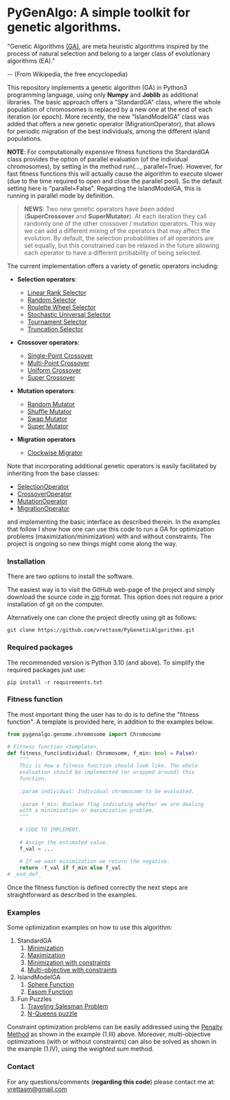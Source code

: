 # PyGenAlgo:  A simple toolkit for genetic algorithms.

"Genetic Algorithms [(GA)](https://en.wikipedia.org/wiki/Genetic_algorithm), are meta heuristic algorithms
inspired by the process of natural selection and belong to a larger class of evolutionary algorithms (EA)."

-- (From Wikipedia, the free encyclopedia)

This repository implements a genetic algorithm (GA) in Python3 programming language, using only **Numpy** and **Joblib**
as additional libraries. The basic approach offers a "StandardGA" class, where the whole population of chromosomes is
replaced by a new one at the end of each iteration (or epoch). More recently, the new "IslandModelGA" class was added
that offers a new genetic operator (MigrationOperator), that allows for periodic migration of the best individuals,
among the different island populations.
  
**NOTE**:
For computationally expensive fitness functions the StandardGA class provides the option of parallel evaluation
(of the individual chromosomes), by setting in the method run(..., parallel=True). However, for fast fitness
functions this will actually cause the algorithm to execute slower (due to the time required to open and close the
parallel pool). So the default setting here is "parallel=False". Regarding the IslandModelGA, this is running in
parallel mode by definition.

  > **NEWS**:
  > Two new genetic operators have been added (**SuperCrossover** and **SuperMutator**). At each iteration they call
  > randomly one of the other crossover / mutation operators. This way we can add a different mixing of the operators
  > that may affect the evolution. By default, the selection probabilities of all operators are set equally, but this
  > constrained can be relaxed in the future allowing each operator to have a different probability of being selected.
  >

The current implementation offers a variety of genetic operators including:

- **Selection operators**:
  - [Linear Rank Selector](code/pygenalgo/operators/selection/linear_rank_selector.py)
  - [Random Selector](code/pygenalgo/operators/selection/random_selector.py)
  - [Roulette Wheel Selector](code/pygenalgo/operators/selection/roulette_wheel_selector.py)
  - [Stochastic Universal Selector](code/pygenalgo/operators/selection/stochastic_universal_selector.py)
  - [Tournament Selector](code/pygenalgo/operators/selection/tournament_selector.py)
  - [Truncation Selector](code/pygenalgo/operators/selection/truncation_selector.py)

- **Crossover operators**:
  - [Single-Point Crossover](code/pygenalgo/operators/crossover/single_point_crossover.py)
  - [Multi-Point Crossover](code/pygenalgo/operators/crossover/mutli_point_crossover.py)
  - [Uniform Crossover](code/pygenalgo/operators/crossover/uniform_crossover.py)
  - [Super Crossover](code/pygenalgo/operators/crossover/super_crossover.py)

- **Mutation operators**:
  - [Random Mutator](code/pygenalgo/operators/mutation/random_mutator.py)
  - [Shuffle Mutator](code/pygenalgo/operators/mutation/shuffle_mutator.py)
  - [Swap Mutator](code/pygenalgo/operators/mutation/swap_mutator.py)
  - [Super Mutator](code/pygenalgo/operators/mutation/super_mutator.py)

- **Migration operators**
  - [Clockwise Migrator](code/pygenalgo/operators/migration/clockwise_migration.py)

Note that incorporating additional genetic operators is easily facilitated by inheriting from the base classes:
- [SelectionOperator](code/pygenalgo/operators/selection/select_operator.py)
- [CrossoverOperator](code/pygenalgo/operators/crossover/crossover_operator.py)
- [MutationOperator](code/pygenalgo/operators/mutation/mutate_operator.py)
- [MigrationOperator](code/pygenalgo/operators/migration/migration_operator.py)

and implementing the basic interface as described therein. In the examples that follow I show how one can use this code
to run a GA for optimization problems (maximization/minimization) with and without constraints. The project is ongoing
so new things might come along the way.

### Installation

There are two options to install the software.

The easiest way is to visit the GitHub web-page of the project and simply download the source code in
[zip](https://github.com/vrettasm/PyGeneticAlgorithms/archive/refs/heads/master.zip) format. This option does not
require a prior installation of git on the computer.

Alternatively one can clone the project directly using git as follows:

    git clone https://github.com/vrettasm/PyGeneticAlgorithms.git

### Required packages

The recommended version is Python 3.10 (and above). To simplify the required packages just use:

    pip install -r requirements.txt

### Fitness function

The most important thing the user has to do is to define the "fitness function". A template is provided here,
in addition to the examples below.
```python
from pygenalgo.genome.chromosome import Chromosome

# Fitness function <template>.
def fitness_func(individual: Chromosome, f_min: bool = False):
    """
    This is how a fitness function should look like. The whole
    evaluation should be implemented (or wrapped around) this
    function.
    
    :param individual: Individual chromosome to be evaluated.
    
    :param f_min: Boolean flag indicating whether we are dealing
    with a minimization or maximization problem.
    """
    
    # CODE TO IMPLEMENT.
    
    # Assign the estimated value.
    f_val = ...
    
    # If we want minimization we return the negative.
    return -f_val if f_min else f_val
# _end_def_
```
Once the fitness function is defined correctly the next steps are straightforward as described in the examples.

### Examples

Some optimization examples on how to use this algorithm:

1. StandardGA
   1. [Minimization](examples/sphere.ipynb)
   2. [Maximization](examples/rastrigin.ipynb)
   3. [Minimization with constraints](examples/rosenbrock_on_a_disk.ipynb)
   4. [Multi-objective with constraints](examples/binh_and_korn_multiobjective.ipynb)
2. IslandModelGA
   1. [Sphere Function](examples/sphere_in_parallel.ipynb)
   2. [Easom Function](examples/easom_in_parallel.ipynb)
3. Fun Puzzles
   1. [Traveling Salesman Problem](examples/tsp.ipynb)
   2. [N-Queens puzzle](examples/queens_puzzle.ipynb)

Constraint optimization problems can be easily addressed using the
[Penalty Method](https://en.wikipedia.org/wiki/Penalty_method) as shown in the example (1.III) above.
Moreover, multi-objective optimizations (with or without constraints) can also be solved as shown in
the example (1.IV), using the _weighted sum_ method.

### Contact

For any questions/comments (**regarding this code**) please contact me at: vrettasm@gmail.com
